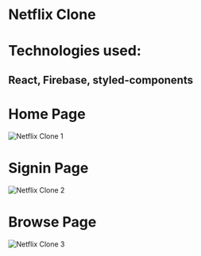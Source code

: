# Netflix Clone

# Technologies used: 
## React, Firebase, styled-components

# Home Page
![Netflix Clone 1](https://user-images.githubusercontent.com/68334235/133206160-e05e0710-cac4-4f08-9389-7901765b9dae.gif)

# Signin Page
![Netflix Clone 2](https://user-images.githubusercontent.com/68334235/133206181-91e166e8-4ffc-4528-96bd-b3d18c60f9ec.gif)

# Browse Page
![Netflix Clone 3](https://user-images.githubusercontent.com/68334235/133206189-60f0cb47-3f17-4a3c-b973-8fa1fa5dc845.gif)
